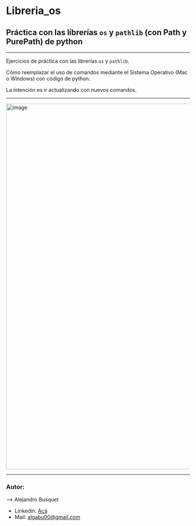 # Libreria_os

## Práctica con las líbrerías `os` y `pathlib` (con Path y PurePath) de python

-------

Ejercicios de práctica con las librerías `os` y `pathlib`.

Cómo reemplazar el uso de comandos mediante el Sistema Operativo (Mac o Windows) con código de python.

La intención es ir actualizando con nuevos comandos.

-------

<img width="1000" alt="image" src=https://miro.medium.com/v2/resize:fit:1400/1*sh9a5u5gJ-ErgXo7nQtg7w.png>

-------

### Autor:

--> Alejandro Busquet
* Linkedin: [Acá](https://www.linkedin.com/in/alejandro-busquet/ "Acá")
* Mail: algabu00@gmail.com
